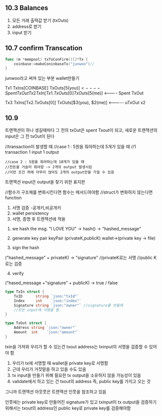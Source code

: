 ## 10.3 Balances

1. 모든 거래 출력값 받기 (txOuts)
2. address로 받기
3. input 받기


## 10.7 confirm Transcation
```go
func (m *mempool) txToConFirm()[]*Tx {
	coinbase:=makeConinbaseTx("junwoo")//
}
```

junwoo라고 써져 있는 부분 wallet만들기

Tx1
    TxIns[COINBASE]
    TxOuts[$5(you)] <---- Spent TxOut
Tx2
    TxIn[Tx1.TxOuts[0]
    TxOuts[$5(me)] <---- Spent TxOut

Tx3
    TxIns[Tx2.TxOuts[0]]
    TxOuts[$3(you), $2(me)] <----- uTxOut x2

## 10.9

트랜잭션이 하나 생길때마다 그 전의 txOut은 spent Txout이 되고,
새로운 트랜잭션의 input은 그 전 txOut이 된다

//transaction이 발생할 때
	//case 1 : 5원을 줘야하는데 5개가 있을 때
	//1 transaction 1 input 1 output

	//case 2 : 5원을 줘야하는데 10개가 있을 때
	//잔돈을 거슬러 줘야함 -> 2개의 output 발생시킴
	//이런 조건 하에 아무리 많아도 2개의 output만을 가질 수 있음

트랜잭션 input은 output을 찾기 위한 표지판

//함수가 구조체를 변화시킨다면 함수는 메서드여야함
//struct가 변화하지 않는다면 function

1. 서명 검증 -공개키,비공개키
2. wallet persistency
3. 서명, 증명 후 트랜잭션에 적용


1) we hash the msg.
"I LOVE YOU" -> hash() -> "hashed_message"

2) generate key pair
keyPair (privateK,publicK) wallet->(private key -> file)

3) sign the hash

("hashed_message" + privateK) -> "signature" //privateK로는 서명
//public K로는 검증

4) verify

("hased_message +"signature" + publicK) -> true / false

```go
type TxIn struct {
	TxID      string `json:"txId"`
	Index     int    `json:"index"`
	Signature string `json:"owner"` //signature를 만들때
	//모든 input에 서명을 함.
}

type TxOut struct {
	Address string `json:"owner"`
	Amount  int    `json:"amount"`
}
```
txin을 가져와 우리가 할 수 있는건 txout address는 txinput의 서명을 검증할 수 있어야 함

1. 우리가 tx에 서명할 때 wallet을 private key로 서명함
2. 근데 우리가 거짓말을 하고 있을 수도 있음
3. tx input을 만들기 위해 필요한 tx output을 소유하지 않을 가능성이 있음
4. validate에서 하고 있는 건 txout의 address 즉, public key를 가지고 오는 것


그니까 트랜잭션 아웃풋은 트랜잭션 인풋을 참조하고 있음

인풋에는 private key로 만들어진 signature가 있고 txinput이 tx output을 검증하기 위해서는 txout의 address인 public key로 private key를 검증해야함 